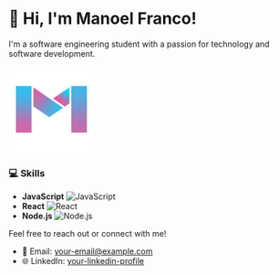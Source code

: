 # 👋 Hi, I'm Manoel Franco!

I'm a software engineering student with a passion for technology and software development. 

<a href="https://manoel-franco.vercel.app/">
  <img src="https://github.com/devmnl/devmnl/blob/main/logo-m.png?raw=true" alt="My logo" width="150"/> <!-- Ajuste o valor de width conforme necessário -->
</a>

### 💻 Skills

- **JavaScript** ![JavaScript](https://img.shields.io/badge/JavaScript-F7DF1E?style=flat&logo=javascript&logoColor=black)
- **React** ![React](https://img.shields.io/badge/React-61DAFB?style=flat&logo=react&logoColor=black)
- **Node.js** ![Node.js](https://img.shields.io/badge/Node.js-339933?style=flat&logo=node.js&logoColor=white)

Feel free to reach out or connect with me!

- 📧 Email: [your-email@example.com](mailto:your-email@example.com)
- 🌐 LinkedIn: [your-linkedin-profile](https://www.linkedin.com/in/your-linkedin-profile)












